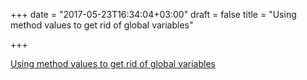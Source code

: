+++
date = "2017-05-23T16:34:04+03:00"
draft = false
title = "Using method values to get rid of global variables"

+++

<p><a href="https://dmitri.shuralyov.com/blog/19">Using method values to get rid of global variables</a></p>
